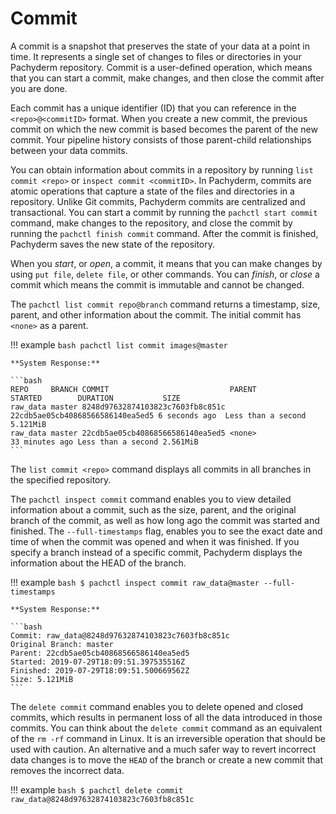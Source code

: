 # Commit

A commit is a snapshot that preserves the state of your data at a point in time.
It represents a single set of changes to files or directories
in your Pachyderm repository. Commit is a user-defined operation, which means
that you can start a commit, make changes, and then close the commit
after you are done.

Each commit has a unique identifier (ID) that you can reference in
the `<repo>@<commitID>` format. When you create a new
commit, the previous commit on which the new commit is based becomes
the parent of the new commit. Your pipeline history
consists of those parent-child relationships between your data commits.

You can obtain information about commits in a repository by running
`list commit <repo>` or `inspect commit <commitID>`.
In Pachyderm, commits are atomic operations that capture a state of
the files and directories in a repository. Unlike Git commits, Pachyderm
commits are centralized and transactional. You can start a commit by running
the `pachctl start commit` command, make changes to the repository, and close
the commit by running the `pachctl finish commit` command. After the commit is
finished, Pachyderm saves the new state of the repository.

When you *start*, or *open*, a commit, it means that you can make changes
by using `put file`, `delete file`, or other commands. You can
*finish*, or *close* a commit which means the commit is immutable and
cannot be changed.

The `pachctl list commit repo@branch` command returns a
timestamp, size, parent, and other information about the commit.
The initial commit has `<none>` as a parent.

!!! example
    ```bash
    pachctl list commit images@master
    ```

    **System Response:**

    ```bash
    REPO     BRANCH COMMIT                           PARENT                           STARTED        DURATION           SIZE
    raw_data master 8248d97632874103823c7603fb8c851c 22cdb5ae05cb40868566586140ea5ed5 6 seconds ago  Less than a second 5.121MiB
    raw_data master 22cdb5ae05cb40868566586140ea5ed5 <none>                           33 minutes ago Less than a second 2.561MiB
    ```

The `list commit <repo>` command displays all commits in all branches
in the specified repository.

The `pachctl inspect commit` command enables you to view detailed
information about a commit, such as the size, parent, and the original
branch of the commit, as well as how long ago the commit was
started and finished. The `--full-timestamps` flag, enables you to
see the exact date and time of when the commit was opened and when it
was finished.
If you specify a branch instead of a specific commit, Pachyderm
displays the information about the HEAD of the branch.

!!! example
    ```bash
    $ pachctl inspect commit raw_data@master --full-timestamps
    ```

    **System Response:**

    ```bash
    Commit: raw_data@8248d97632874103823c7603fb8c851c
    Original Branch: master
    Parent: 22cdb5ae05cb40868566586140ea5ed5
    Started: 2019-07-29T18:09:51.397535516Z
    Finished: 2019-07-29T18:09:51.500669562Z
    Size: 5.121MiB
    ```

The `delete commit` command enables you to delete opened and closed
commits, which results in permanent loss of all the data introduced in
those commits. You can think about the `delete commit` command as an
equivalent of the `rm -rf` command in Linux.
It is an irreversible operation that should be used with caution.
An alternative and a much safer way to revert incorrect data changes is to
move the `HEAD` of the branch or create a new commit that removes
the incorrect data.

!!! example
    ```bash
    $ pachctl delete commit raw_data@8248d97632874103823c7603fb8c851c
    ```
